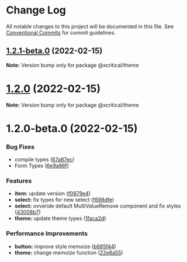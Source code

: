 # Change Log

All notable changes to this project will be documented in this file.
See [Conventional Commits](https://conventionalcommits.org) for commit guidelines.

## [1.2.1-beta.0](https://github.com/xcritical-software/xc-front-kit/compare/@xcritical/theme@1.2.0...@xcritical/theme@1.2.1-beta.0) (2022-02-15)

**Note:** Version bump only for package @xcritical/theme





# [1.2.0](https://github.com/xcritical-software/xc-front-kit/compare/@xcritical/theme@1.2.0-beta.0...@xcritical/theme@1.2.0) (2022-02-15)

**Note:** Version bump only for package @xcritical/theme





# 1.2.0-beta.0 (2022-02-15)


### Bug Fixes

* compile types ([67a87ec](https://github.com/xcritical-software/xc-front-kit/commit/67a87ecdec159e9f613a0836ee4189c508ef7f7e))
* Form Types ([6e9a86f](https://github.com/xcritical-software/xc-front-kit/commit/6e9a86f9d52b94882329d0de99b894886f332942))


### Features

* **item:** update version ([f0879e4](https://github.com/xcritical-software/xc-front-kit/commit/f0879e4b13b5d817627495d94b8f4a2269e2092e))
* **select:** fix types for new select ([f698dfe](https://github.com/xcritical-software/xc-front-kit/commit/f698dfeeda4cb08eb6e2f297d41cbcf70585de20))
* **select:** ovveride default MultiValueRemove component and fix styles ([43008b7](https://github.com/xcritical-software/xc-front-kit/commit/43008b7756cf6066f9e6c756036df8efae07c479))
* **theme:** update theme types ([1faca2d](https://github.com/xcritical-software/xc-front-kit/commit/1faca2d8bc5509d833b28b4c1907131779771beb))


### Performance Improvements

* **button:** improve style memoize ([b665f44](https://github.com/xcritical-software/xc-front-kit/commit/b665f447082a1a8f4ff2b8ba1f197028e96e51ce))
* **theme:** change memoize function ([22e8a55](https://github.com/xcritical-software/xc-front-kit/commit/22e8a55d481d04cd9510ab3b5bea3e10f36afcea))

